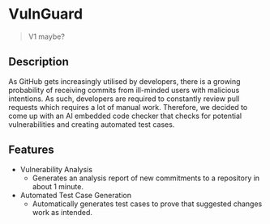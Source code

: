 # VulnGuard
> V1 maybe?

## Description

As GitHub gets increasingly utilised by developers, there is a growing probability of receiving commits from ill-minded users with malicious intentions. As such, developers are required to constantly review pull requests which requires a lot of manual work. Therefore, we decided to come up with an AI embedded code checker that checks for potential vulnerabilities and creating automated test cases.

## Features

- Vulnerability Analysis
  - Generates an analysis report of new commitments to a repository in about 1 minute.
- Automated Test Case Generation
  - Automatically generates test cases to prove that suggested changes work as intended.
